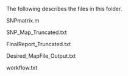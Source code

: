 The following describes the files in this folder.


SNPmatrix.m



SNP_Map_Truncated.txt



FinalReport_Truncated.txt



Desired_MapFile_Output.txt



workflow.txt
